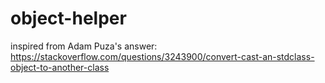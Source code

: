 # object-helper
inspired from Adam Puza's answer: https://stackoverflow.com/questions/3243900/convert-cast-an-stdclass-object-to-another-class